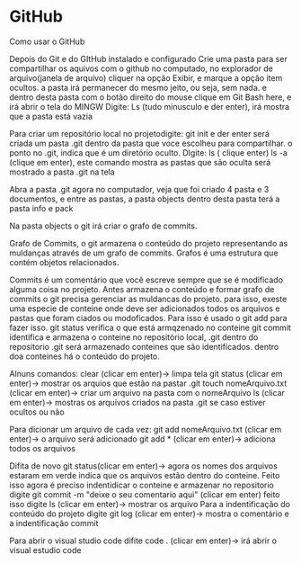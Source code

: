 # GitHub
Como usar o GitHub

Depois do Git e do GItHub instalado e configurado
Crie uma pasta para ser compartilhar os aquivos com o github no computado, no explorador de arquivo(janela de arquivo)
cliquer na opção Exibir, e marque a opção item ocultos. a pasta irá permanecer do mesmo jeito, ou seja, sem nada.
e dentro desta pasta com o botão direito do mouse
clique em Git Bash here, e irá abrir o tela do MINGW
Digite: Ls (tudo minusculo e der enter), irá mostra que a pasta está vazia

Para criar um repositório local no projetodigite: git init e der enter
será criada um pasta .git dentro da pasta que voce escolheu para compartilhar.
o ponto no .git, indica que é um diretório oculto.
DIgite:
ls ( clique enter)
ls -a (clique em enter), este comando mostra as pastas que são oculta
será mostrado a pasta .git na tela

Abra a pasta .git agora no computador, veja que foi criado 4 pasta e 3 documentos, e entre as pastas, a pasta objects dentro desta pasta
terá a pasta info e pack

Na pasta objects o git irá criar o grafo de commits.

Grafo de Commits, o git armazena o conteúdo do projeto representando as muldanças através de um grafo de commits.
Grafos é uma estrutura que contém objetos relacionados.

Commits é um comentário que você escreve sempre que se é modificado alguma coisa no projeto.
Antes armazena o conteúdo e formar grafo de commits o git precisa gerenciar as muldancas do projeto.
para isso, exeste uma especie de conteine onde deve ser adicionados todos os arquivos e pastas que foram ciados ou modoficados.
Para isso é usado o 
git add para fazer isso.
git status verifica o que está armqzenado no conteine
git commit identifica e armazena o conteine no repositório local, .git
dentro do repositorio .git será armazenado conteines que são identificados.
dentro doa conteines há o conteúdo do projeto.

Alnuns comandos:
clear (clicar em enter)-> limpa tela
git status (clicar em enter)-> mostrar os arquios que estão na pastar  .git
touch nomeArquivo.txt (clicar em enter)-> criar um arquivo na pasta com o nomeArquivo
ls (clicar em enter)-> mostras os arquivos criados na pasta .git se caso estiver ocultos ou não

Para dicionar um arquivo de cada vez:
git add nomeArquivo.txt (clicar em enter)-> o arquivo será adicionado
git add * (clicar em enter)-> adiciona todos os arquivos
 
 Difita de novo
 git status(clicar em enter)-> agora os nomes dos arquivos estaram em verde indica que os arquivos estão dentro do conteine.
  Feito isso agora é preciso indentidicar o conteine e armazenar no repositorio
  digite
  git commit -m "deixe o seu comentario aqui" (clicar em enter)
  feito isso digite
  ls (clicar em enter)-> mostrar os arquivo
  Para a indentificação do conteúdo do projeto digite
  git log (clicar em enter)-> mostra o comentário e a indentificação commit
  
  Para abrir o visual studio code difite
  code . (clicar em enter)-> irá abrir o visual estudio code
  
  




